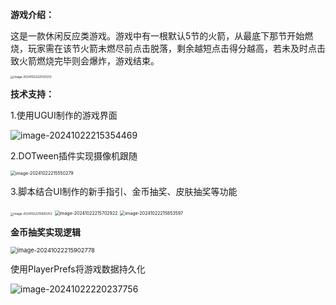 **游戏介绍：**

这是一款休闲反应类游戏。游戏中有一根默认5节的火箭，从最底下那节开始燃烧，玩家需在该节火箭未燃尽前点击脱落，剩余越短点击得分越高，若未及时点击致火箭燃烧完毕则会爆炸，游戏结束。



<img src="C:/Users/Administrator/AppData/Roaming/Typora/typora-user-images/image-20241022220121253.png" alt="image-20241022220121253" style="zoom:33%;" />

**技术支持：**

1.使用UGUI制作的游戏界面

![image-20241022215354469](C:/Users/Administrator/AppData/Roaming/Typora/typora-user-images/image-20241022215354469.png)

2.DOTween插件实现摄像机跟随

<img src="C:/Users/Administrator/AppData/Roaming/Typora/typora-user-images/image-20241022215550279.png" alt="image-20241022215550279" style="zoom:50%;" />



3.脚本结合UI制作的新手指引、金币抽奖、皮肤抽奖等功能

<img src="C:/Users/Administrator/AppData/Roaming/Typora/typora-user-images/image-20241022215830253.png" alt="image-20241022215830253" style="zoom:33%;" />

<img src="C:/Users/Administrator/AppData/Roaming/Typora/typora-user-images/image-20241022215702922.png" alt="image-20241022215702922" style="zoom:50%;" />

<img src="C:/Users/Administrator/AppData/Roaming/Typora/typora-user-images/image-20241022215853597.png" alt="image-20241022215853597" style="zoom:50%;" />

**金币抽奖实现逻辑**

<img src="C:/Users/Administrator/AppData/Roaming/Typora/typora-user-images/image-20241022215902778.png" alt="image-20241022215902778" style="zoom:67%;" />

使用PlayerPrefs将游戏数据持久化

![image-20241022220237756](C:/Users/Administrator/AppData/Roaming/Typora/typora-user-images/image-20241022220237756.png)